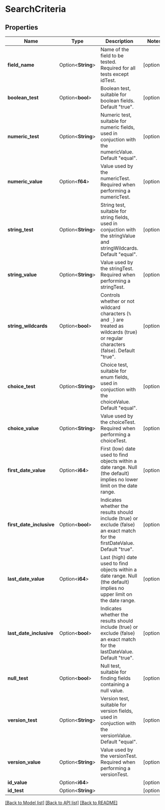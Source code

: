# SearchCriteria

## Properties

Name | Type | Description | Notes
------------ | ------------- | ------------- | -------------
**field_name** | Option<**String**> | Name of the field to be tested. Required for all tests except idTest. | [optional]
**boolean_test** | Option<**bool**> | Boolean test, suitable for boolean fields. Default \"true\". | [optional]
**numeric_test** | Option<**String**> | Numeric test, suitable for numeric fields, used in conjuction with the numericValue. Default \"equal\". | [optional]
**numeric_value** | Option<**f64**> | Value used by the numericTest. Required when performing a numericTest. | [optional]
**string_test** | Option<**String**> | String test, suitable for string fields, used in conjuction with the stringValue and stringWildcards. Default \"equal\". | [optional]
**string_value** | Option<**String**> | Value used by the stringTest. Required when performing a stringTest. | [optional]
**string_wildcards** | Option<**bool**> | Controls whether or not wildcard characters (`%` and `_`) are treated as wildcards (true) or regular characters (false). Default \"true\". | [optional]
**choice_test** | Option<**String**> | Choice test, suitable for enum fields, used in conjuction with the choiceValue. Default \"equal\". | [optional]
**choice_value** | Option<**String**> | Value used by the choiceTest. Required when performing a choiceTest. | [optional]
**first_date_value** | Option<**i64**> | First (low) date used to find objects within a date range.  Null (the default) implies no lower limit on the date range. | [optional]
**first_date_inclusive** | Option<**bool**> | Indicates whether the results should include (true) or exclude (false) an exact match for the firstDateValue. Default \"true\". | [optional]
**last_date_value** | Option<**i64**> | Last (high) date used to find objects within a date range.  Null (the default) implies no upper limit on the date range. | [optional]
**last_date_inclusive** | Option<**bool**> | Indicates whether the results should include (true) or exclude (false) an exact match for the lastDateValue. Default \"true\". | [optional]
**null_test** | Option<**bool**> | Null test, suitable for finding fields containing a null value. | [optional]
**version_test** | Option<**String**> | Version test, suitable for version fields, used in conjuction with the versionValue. Default \"equal\". | [optional]
**version_value** | Option<**String**> | Value used by the versionTest. Required when performing a versionTest. | [optional]
**id_value** | Option<**i64**> |  | [optional]
**id_test** | Option<**String**> |  | [optional]

[[Back to Model list]](../README.md#documentation-for-models) [[Back to API list]](../README.md#documentation-for-api-endpoints) [[Back to README]](../README.md)


